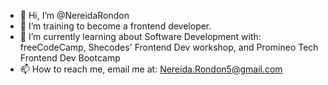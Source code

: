 - 👋 Hi, I’m @NereidaRondon
- 👀 I’m training to become a frontend developer.
- 🌼 I’m currently learning about Software Development with: freeCodeCamp, Shecodes' Frontend Dev workshop, and Promineo Tech Frontend Dev Bootcamp
- 📫 How to reach me, email me at: Nereida.Rondon5@gmail.com

<!---
NereidaRondon/NereidaRondon is a ✨ special ✨ repository because its `README.md` (this file) appears on your GitHub profile.
You can click the Preview link to take a look at your changes.
--->

